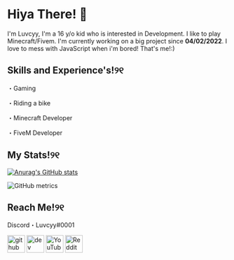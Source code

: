 # Hiya There! 💖
I'm Luvcyy, I'm a 16 y/o kid who is interested in Development. I like to play Minecraft/Fivem. I'm currently working on a big project since **04/02/2022**. I love to mess with JavaScript when i'm bored! That's me!:)

## Skills and Experience's!୨୧
・Gaming

・Riding a bike

・Minecraft Developer

・FiveM Developer

## My Stats!୨୧

[![Anurag's GitHub stats](https://github-readme-stats.vercel.app/api?username=Rinckk)](https://github.com/anuraghazra/github-readme-stats)

![GitHub metrics](https://metrics.lecoq.io/Rinckk)

## Reach Me!୨୧

Discord・Luvcyy#0001

[<img src='https://cdn.jsdelivr.net/npm/simple-icons@3.0.1/icons/github.svg' alt='github' height='40'>](https://github.com/Rinckk)  [<img src='https://cdn.jsdelivr.net/npm/simple-icons@3.0.1/icons/dev-dot-to.svg' alt='dev' height='40'>](https://dev.to/Rinckk)  [<img src='https://cdn.jsdelivr.net/npm/simple-icons@3.0.1/icons/youtube.svg' alt='YouTube' height='40'>](https://www.youtube.com/channel/UCYpB4srnRgaVPHVWck7CJ0Q)  [<img src='https://cdn.jsdelivr.net/npm/simple-icons@3.0.1/icons/reddit.svg' alt='Reddit' height='40'>](https://www.reddit.com/user/RealRinck)  
